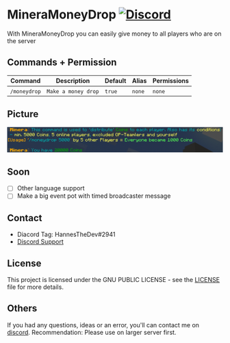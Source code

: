 # MineraMoneyDrop [![Discord](https://img.shields.io/badge/chat-on%20discord-7289da.svg)](https://discord.gg/HVvQv2TxWs)
With MineraMoneyDrop you can easily give money to all players who are on the server

## Commands + Permission
Command | Description | Default | Alias | Permissions
--------- | ------------------- | ------- | ---------- | -----------
``/moneydrop`` | ``Make a money drop`` | ``true`` | ``none`` | ``none``

## Picture
<img src="https://github.com/HannesTheDev/MineraMoneyDrop/blob/main/mineramoneydrop.png"></img> <br>

## Soon
- [ ] Other language support
- [ ] Make a big event pot with timed broadcaster message

## Contact
- Diacord Tag: HannesTheDev#2941
- [Discord Support](https://discord.gg/HVvQv2TxWs)

## License
This project is licensed under the GNU PUBLIC LICENSE - see the [LICENSE](/LICENSE) file for more details.

## Others
If you had any questions, ideas or an error, you'll can contact me on [discord](https://discord.gg/HVvQv2TxWs).
Recommendation: Please use on larger server first.
